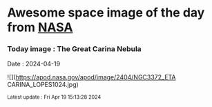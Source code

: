 
# Awesome space image of the day from [NASA](https://api.nasa.gov/)

### Today image : The Great Carina Nebula
Date : 2024-04-19

![](https://apod.nasa.gov/apod/image/2404/NGC3372_ETA CARINA_LOPES1024.jpg)

<small>Latest update : Fri Apr 19 15:13:28 2024</small>
        